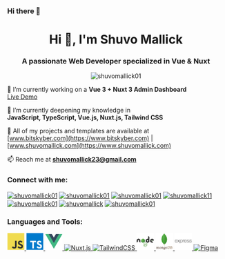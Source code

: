### Hi there 👋

<!--
**ShuvoMallick01/ShuvoMallick01** is a ✨ _special_ ✨ repository because its `README.md` (this file) appears on your GitHub profile.
Here are some ideas to get you started:
- 🔭 I’m currently working on ...
- 🌱 I’m currently learning ...
- 👯 I’m looking to collaborate on ...
- 🤔 I’m looking for help with ...
- 💬 Ask me about ...
- 📫 How to reach me: ...
- 😄 Pronouns: ...
- ⚡ Fun fact: ...
-->
<h1 align="center">Hi 👋, I'm Shuvo Mallick</h1>
<h3 align="center">A passionate Web Developer specialized in Vue & Nuxt</h3>

<p align="center">
  <img src="https://komarev.com/ghpvc/?username=shuvomallick01&label=Profile%20views&color=0e75b6&style=flat" alt="shuvomallick01" />
</p>

🔭 I’m currently working on a **Vue 3 + Nuxt 3 Admin Dashboard**  
  [Live Demo](https://bitskyber.com/templates/uno/)

🌱 I’m currently deepening my knowledge in  
  **JavaScript, TypeScript, Vue.js, Nuxt.js, Tailwind CSS**

💼 All of my projects and templates are available at  
  [www.bitskyber.com](https://www.bitskyber.com) | [www.shuvomallick.com](https://www.shuvomallick.com)

📫 Reach me at **shuvomallick23@gmail.com**


<h3 align="left">Connect with me:</h3>
<p align="left">
<a href="https://linkedin.com/in/shuvomallick01" target="blank"><img align="center" src="https://raw.githubusercontent.com/rahuldkjain/github-profile-readme-generator/master/src/images/icons/Social/linked-in-alt.svg" alt="shuvomallick01" height="30" width="40" /></a>
<a href="https://dribbble.com/shuvomallick01" target="blank"><img align="center" src="https://raw.githubusercontent.com/rahuldkjain/github-profile-readme-generator/master/src/images/icons/Social/dribbble.svg" alt="shuvomallick01" height="30" width="40" /></a>
<a href="https://www.behance.net/shuvomallick01" target="blank"><img align="center" src="https://raw.githubusercontent.com/rahuldkjain/github-profile-readme-generator/master/src/images/icons/Social/behance.svg" alt="shuvomallick01" height="30" width="40" /></a>
<a href="https://fb.com/shuvomallick11" target="blank"><img align="center" src="https://raw.githubusercontent.com/rahuldkjain/github-profile-readme-generator/master/src/images/icons/Social/facebook.svg" alt="shuvomallick11" height="30" width="40" /></a>
<a href="https://instagram.com/shuvomallick01" target="blank"><img align="center" src="https://raw.githubusercontent.com/rahuldkjain/github-profile-readme-generator/master/src/images/icons/Social/instagram.svg" alt="shuvomallick01" height="30" width="40" /></a>
<a href="https://www.youtube.com/c/shuvomallick" target="blank"><img align="center" src="https://raw.githubusercontent.com/rahuldkjain/github-profile-readme-generator/master/src/images/icons/Social/youtube.svg" alt="shuvomallick" height="30" width="40" /></a>
<a href="https://twitter.com/shuvomallick01" target="blank"><img align="center" src="https://raw.githubusercontent.com/rahuldkjain/github-profile-readme-generator/master/src/images/icons/Social/twitter.svg" alt="shuvomallick01" height="30" width="40" /></a>
</p>


<h3 align="left">Languages and Tools:</h3>
<p align="left">
  <!-- JavaScript -->
  <a href="https://developer.mozilla.org/en-US/docs/Web/JavaScript" target="_blank" rel="noreferrer">
    <img src="https://raw.githubusercontent.com/devicons/devicon/master/icons/javascript/javascript-original.svg" alt="JavaScript" width="40" height="40" />
  </a>

  <!-- TypeScript -->
  <a href="https://www.typescriptlang.org/" target="_blank" rel="noreferrer">
    <img src="https://raw.githubusercontent.com/devicons/devicon/master/icons/typescript/typescript-original.svg" alt="TypeScript" width="40" height="40" />
  </a>

  <!-- Vue.js -->
  <a href="https://vuejs.org/" target="_blank" rel="noreferrer">
    <img src="https://raw.githubusercontent.com/devicons/devicon/master/icons/vuejs/vuejs-original.svg" alt="Vue.js" width="40" height="40" />
  </a>

  <!-- Nuxt.js -->
<a href="https://nuxt.com/" target="_blank" rel="noreferrer">
  <img src="https://upload.wikimedia.org/wikipedia/commons/a/ae/Nuxt_logo.svg" alt="Nuxt.js" width="40" height="40" />
</a>

  <!-- TailwindCSS -->
  <a href="https://tailwindcss.com/" target="_blank" rel="noreferrer">
    <img src="https://www.vectorlogo.zone/logos/tailwindcss/tailwindcss-icon.svg" alt="TailwindCSS" width="40" height="40" />
  </a>

  <!-- Node.js -->
  <a href="https://nodejs.org/" target="_blank" rel="noreferrer">
    <img src="https://raw.githubusercontent.com/devicons/devicon/master/icons/nodejs/nodejs-original-wordmark.svg" alt="Node.js" width="40" height="40" />
  </a>

  <!-- MongoDB -->
  <a href="https://www.mongodb.com/" target="_blank" rel="noreferrer">
    <img src="https://raw.githubusercontent.com/devicons/devicon/master/icons/mongodb/mongodb-original-wordmark.svg" alt="MongoDB" width="40" height="40" />
  </a>

  <!-- Express -->
  <a href="https://expressjs.com/" target="_blank" rel="noreferrer">
    <img src="https://raw.githubusercontent.com/devicons/devicon/master/icons/express/express-original-wordmark.svg" alt="Express" width="40" height="40" />
  </a>

  <!-- Figma -->
  <a href="https://www.figma.com/" target="_blank" rel="noreferrer">
    <img src="https://www.vectorlogo.zone/logos/figma/figma-icon.svg" alt="Figma" width="40" height="40" />
  </a>

  
</p>

